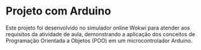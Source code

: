 # Projeto com Arduino 

Este projeto foi desenvolvido no simulador online Wokwi para atender aos requisitos da atividade de aula, demonstrando a aplicação dos conceitos de Programação Orientada a Objetos (POO) em um microcontrolador Arduino.
